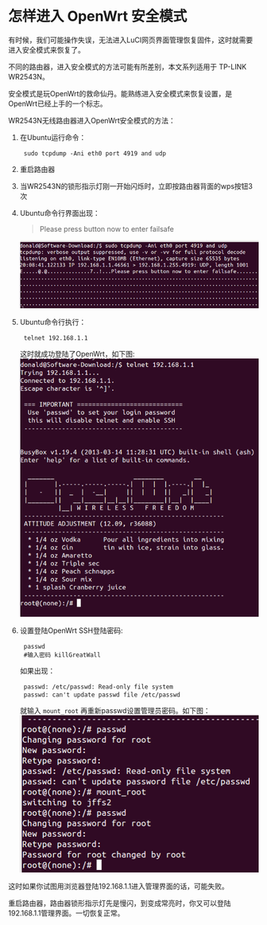 # 怎样进入 OpenWrt 安全模式

有时候，我们可能操作失误，无法进入LuCI网页界面管理恢复固件，这时就需要进入安全模式来恢复了。

不同的路由器，进入安全模式的方法可能有所差别，本文系列适用于 TP-LINK WR2543N。

安全模式是玩OpenWrt的救命仙丹。能熟练进入安全模式来恢复设置，是OpenWrt已经上手的一个标志。

WR2543N无线路由器进入OpenWrt安全模式的方法：

1. 在Ubuntu运行命令：  

		sudo tcpdump -Ani eth0 port 4919 and udp

2. 重启路由器

3. 当WR2543N的锁形指示灯刚一开始闪烁时，立即按路由器背面的wps按钮3次

4. Ubuntu命令行界面出现：
	> 
	> Please press button now to enter failsafe
	
	![](images/3.2.enter-failsafe.png)
	
5. Ubuntu命令行执行：

		telnet 192.168.1.1
	
	这时就成功登陆了OpenWrt，如下图:
	![](images/3.2.busybox.png)


6. 设置登陆OpenWrt SSH登陆密码:
	
		passwd
		#输入密码 killGreatWall
	
	如果出现：
	
		passwd: /etc/passwd: Read-only file system
		passwd: can't update passwd file /etc/passwd

	就输入 `mount_root` 再重新passwd设置管理员密码。如下图：
	![](images/3.2.passwd.png)

这时如果你试图用浏览器登陆192.168.1.1进入管理界面的话，可能失败。

重启路由器，路由器锁形指示灯先是慢闪，到变成常亮时，你又可以登陆 192.168.1.1管理界面。一切恢复正常。




